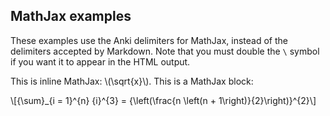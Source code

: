 ## MathJax examples

These examples use the Anki delimiters for MathJax, instead of the delimiters accepted by Markdown. Note that you must double the `\` symbol if you want it to appear in the HTML output.

This is inline MathJax: \\(\sqrt{x}\\). This is a MathJax block:

\\[{\sum}_{i = 1}^{n} {i}^{3} = {\left(\frac{n \left(n + 1\right)}{2}\right)}^{2}\\]

